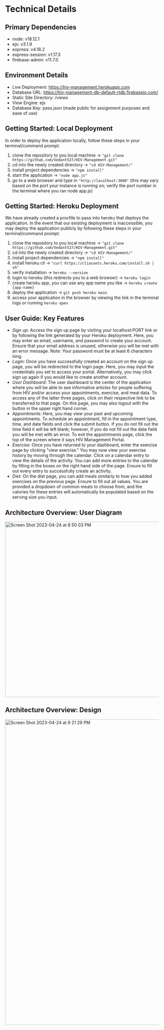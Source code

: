 # Technical Details

## Primary Dependencies

 - node: v18.12.1
 - ejs: v3.1.9
 - express: v4.18.2
 - express-session: v1.17.3
 - firebase-admin: v11.7.0

## Environment Details

- Live Deployment: https://hiv-management.herokuapp.com
- Database URL: https://hiv-management-db-default-rtdb.firebaseio.com/
- Static Site Directory: /views
- View Engine: ejs
- Database Key: pass.json (made public for assignment purposes and ease of use)

## Getting Started: Local Deployment

In order to deploy the application locally, follow these steps in your terminal/command prompt:

 1. clone the repository to you local machine -> `"git clone https://github.com/Vedant527/HIV-Management.git"`
 2. cd into the newly created directory -> `"cd HIV-Management/"`
 3. install project dependencies -> `"npm install"`
 4. start the application -> `"node app.js"`
 5. go to a web browser and type in `"http://localhost:3000"` (this may vary based on the port your instance is running on; verify the port number in the terminal where you ran node app.js)

## Getting Started: Heroku Deployment

We have already created a procfile to pass into heroku that deploys the application. In the event that our existing deployment is inaccessible, you may deploy the application publicly by following these steps in your terminal/command prompt:


 1. clone the repository to you local machine -> `"git clone https://github.com/Vedant527/HIV-Management.git"`
 2. cd into the newly created directory -> `"cd HIV-Management/"`
 3. install project dependencies -> `"npm install"`
 4. install heroku cli -> `"curl https://cliassets.heroku.com/install.sh | sh"`
 5. verify installation -> `heroku --version`
 6. login to heroku (this redirects you to a web browser) -> `heroku login`
 7. create heroku app, you can use any app name you like -> `heroku create {app-name}`
 8. deploy the application -> `git push heroku main`
 9. access your application in the browser by viewing the link in the terminal logs or running `heroku open`

## User Guide: Key Features

 - *Sign up:* Access the sign up page by visiting your localhost:PORT link or by following the link generated by your Heroku deployment. Here, you may enter an email, username, and password to create your account. Ensure that your email address is unused, otherwise you will be met with an error message. Note: Your password must be at least 6 characters long.
 - *Login:* Once you have successfully created an account on the sign up page, you will be redirected to the login page. Here, you may input the credentials you set to access your portal. Alternatively, you may click sign up again if you would like to create another account.
 - *User Dashboard:* The user dashboard is the center of the application where you will be able to see informative articles for people suffering from HIV and/or access your appointments, exercise, and meal data. To access any of the latter three pages, click on their respective link to be transferred to that page. On this page, you may also logout with the button in the upper right hand corner.
 - *Appointments:* Here, you may view your past and upcoming appointments. To schedule an appointment, fill in the appointment type, time, and date fields and click the submit button. If you do not fill out the time field it will be left blank; however, if you do not fill out the date field you will be met with an error. To exit the appointments page, click the top of the screen where it says HIV Management Portal.
 - *Exercise:* Once you have returned to your dashboard, enter the exercise page by clicking "view exercise." You may now view your exercise history by moving through the calendar. Click on a calendar entry to view the details of the activity. You can add more entries to the calendar by filling in the boxes on the right hand side of the page. Ensure to fill out every entry to successfully create an activity.
 - *Diet:* On the diet page, you can add meals similarly to how you added exercises on the previous page. Ensure to fill out all values. You are provided a dropdown of common meals to choose from, and the calories for these entries will automatically be populated based on the serving size you input.

## Architecture Overview: User Diagram
<img width="572" alt="Screen Shot 2023-04-24 at 8 50 03 PM" src="https://user-images.githubusercontent.com/55326679/234148726-c186a1f3-126a-4677-9347-4241c1246569.png">

## Architecture Overview: Design
<img width="996" alt="Screen Shot 2023-04-24 at 9 21 29 PM" src="https://user-images.githubusercontent.com/55326679/234151669-c0fe7a1b-69df-4bfa-a509-f4b2122e851a.png">


